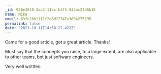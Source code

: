 ```yaml
---
_id: 926e1840-2aa2-11ec-b3f5-533bc2fe5b18
name: Mike
email: 63fe26b1111f2d8df2747e3804275295
permalink: false
date: '2021-10-11T14:50:27.422Z'
---
```

Came for a good article, got a great article. Thanks!

Must say that the concepts you raise, to a large extent, are also applicable to other teams, bot just software engineers. 

Very well writtten
